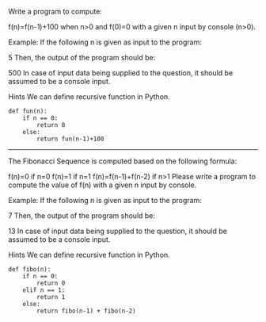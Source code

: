 Write a program to compute:

f(n)=f(n-1)+100 when n>0
and f(0)=0
with a given n input by console (n>0).

Example: If the following n is given as input to the program:

5
Then, the output of the program should be:

500
In case of input data being supplied to the question, it should be assumed to be a console input.

Hints
We can define recursive function in Python.

```
def fun(n):
    if n == 0:
        return 0
    else:
        return fun(n-1)+100
```

---

The Fibonacci Sequence is computed based on the following formula:

f(n)=0 if n=0
f(n)=1 if n=1
f(n)=f(n-1)+f(n-2) if n>1
Please write a program to compute the value of f(n) with a given n input by console.

Example: If the following n is given as input to the program:

7
Then, the output of the program should be:

13
In case of input data being supplied to the question, it should be assumed to be a console input.

Hints
We can define recursive function in Python.

```
def fibo(n):
    if n == 0:
        return 0
    elif n == 1:
        return 1
    else:
        return fibo(n-1) + fibo(n-2)
```
